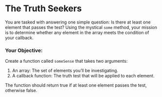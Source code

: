 # The Truth Seekers

You are tasked with answering one simple question: Is there at least one element that passes the test? Using the mystical `some` method, your mission is to determine whether any element in the array meets the condition of your callback.

### Your Objective:

Create a function called `someSense` that takes two arguments:

1. An array: The set of elements you’ll be investigating.
2. A callback function: The truth test that will be applied to each element.

The function should return true if at least one element passes the test, otherwise false.
